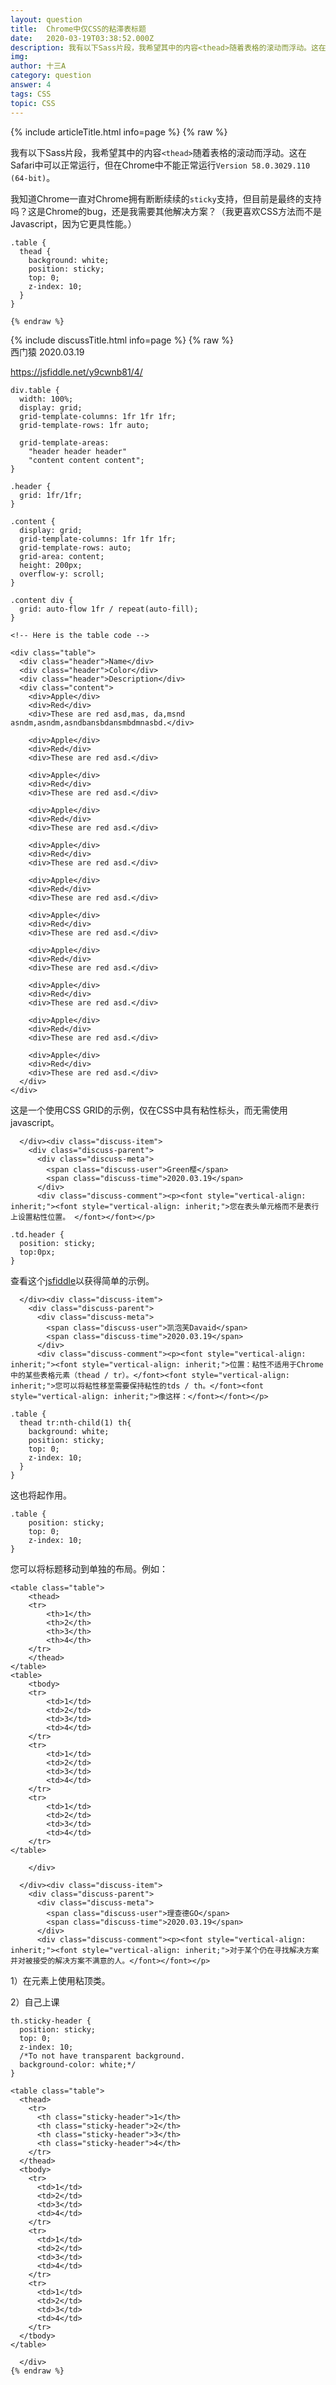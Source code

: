 ```yaml
---
layout: question
title:  Chrome中仅CSS的粘滞表标题
date:   2020-03-19T03:38:52.000Z
description: 我有以下Sass片段，我希望其中的内容<thead>随着表格的滚动而浮动。这在Safari中可以正常运行，但在Chrome中不能正常运行Version 5...
img: 
author: 十三A
category: question
answer: 4
tags: CSS
topic: CSS
---
```

<div class="article-root">
  <div class="article">
    {% include articleTitle.html info=page %}
    {% raw %}
    <div class="article-content"><p><font style="vertical-align: inherit;"><font style="vertical-align: inherit;">我有以下Sass片段，我希望其中的内容</font></font><code>&lt;thead&gt;</code><font style="vertical-align: inherit;"><font style="vertical-align: inherit;">随着表格的滚动而浮动。</font><font style="vertical-align: inherit;">这在Safari中可以正常运行，但在Chrome中不能正常运行</font></font><code>Version 58.0.3029.110 (64-bit)</code><font style="vertical-align: inherit;"><font style="vertical-align: inherit;">。</font></font></p>

<p><font style="vertical-align: inherit;"><font style="vertical-align: inherit;">我知道Chrome一直对Chrome拥有断断续续的</font></font><code>sticky</code><font style="vertical-align: inherit;"><font style="vertical-align: inherit;">支持，但目前是最终的支持吗？</font><font style="vertical-align: inherit;">这是Chrome的bug，还是我需要其他解决方案？</font><font style="vertical-align: inherit;">（我更喜欢CSS方法而不是Javascript，因为它更具性能。）</font></font></p>

<pre><code>.table {<font></font>
  thead {<font></font>
    background: white;<font></font>
    position: sticky;<font></font>
    top: 0;<font></font>
    z-index: 10;<font></font>
  }<font></font>
}<font></font>
</code></pre></div>
    {% endraw %}
  </div>

  <div class="discuss-wrapper">
    {% include discussTitle.html info=page %}
    {% raw %}
    <div class="discuss-item">
        <div class="discuss-parent">
          <div class="discuss-meta">
            <span class="discuss-user">西门猿</span>
            <span class="discuss-time">2020.03.19</span>
          </div>
          <div class="discuss-comment"><p><a href="https://jsfiddle.net/y9cwnb81/4/" rel="nofollow noreferrer"><font style="vertical-align: inherit;"><font style="vertical-align: inherit;">https://jsfiddle.net/y9cwnb81/4/</font></font></a></p>

<pre><code>div.table {<font></font>
  width: 100%;<font></font>
  display: grid;<font></font>
  grid-template-columns: 1fr 1fr 1fr;<font></font>
  grid-template-rows: 1fr auto;<font></font>
<font></font>
  grid-template-areas:<font></font>
    "header header header"<font></font>
    "content content content";<font></font>
}<font></font>
<font></font>
.header {<font></font>
  grid: 1fr/1fr;<font></font>
}<font></font>
<font></font>
.content {<font></font>
  display: grid;<font></font>
  grid-template-columns: 1fr 1fr 1fr;<font></font>
  grid-template-rows: auto;<font></font>
  grid-area: content;<font></font>
  height: 200px;<font></font>
  overflow-y: scroll;<font></font>
}<font></font>
<font></font>
.content div {<font></font>
  grid: auto-flow 1fr / repeat(auto-fill);<font></font>
}<font></font>
<font></font>
&lt;!-- Here is the table code --&gt;<font></font>
<font></font>
&lt;div class="table"&gt;<font></font>
  &lt;div class="header"&gt;Name&lt;/div&gt;<font></font>
  &lt;div class="header"&gt;Color&lt;/div&gt;<font></font>
  &lt;div class="header"&gt;Description&lt;/div&gt;<font></font>
  &lt;div class="content"&gt;<font></font>
    &lt;div&gt;Apple&lt;/div&gt;<font></font>
    &lt;div&gt;Red&lt;/div&gt;<font></font>
    &lt;div&gt;These are red asd,mas, da,msnd asndm,asndm,asndbansbdansmbdmnasbd.&lt;/div&gt;<font></font>
<font></font>
    &lt;div&gt;Apple&lt;/div&gt;<font></font>
    &lt;div&gt;Red&lt;/div&gt;<font></font>
    &lt;div&gt;These are red asd.&lt;/div&gt;<font></font>
<font></font>
    &lt;div&gt;Apple&lt;/div&gt;<font></font>
    &lt;div&gt;Red&lt;/div&gt;<font></font>
    &lt;div&gt;These are red asd.&lt;/div&gt;<font></font>
<font></font>
    &lt;div&gt;Apple&lt;/div&gt;<font></font>
    &lt;div&gt;Red&lt;/div&gt;<font></font>
    &lt;div&gt;These are red asd.&lt;/div&gt;<font></font>
<font></font>
    &lt;div&gt;Apple&lt;/div&gt;<font></font>
    &lt;div&gt;Red&lt;/div&gt;<font></font>
    &lt;div&gt;These are red asd.&lt;/div&gt;<font></font>
<font></font>
    &lt;div&gt;Apple&lt;/div&gt;<font></font>
    &lt;div&gt;Red&lt;/div&gt;<font></font>
    &lt;div&gt;These are red asd.&lt;/div&gt;<font></font>
<font></font>
    &lt;div&gt;Apple&lt;/div&gt;<font></font>
    &lt;div&gt;Red&lt;/div&gt;<font></font>
    &lt;div&gt;These are red asd.&lt;/div&gt;<font></font>
<font></font>
    &lt;div&gt;Apple&lt;/div&gt;<font></font>
    &lt;div&gt;Red&lt;/div&gt;<font></font>
    &lt;div&gt;These are red asd.&lt;/div&gt;<font></font>
<font></font>
    &lt;div&gt;Apple&lt;/div&gt;<font></font>
    &lt;div&gt;Red&lt;/div&gt;<font></font>
    &lt;div&gt;These are red asd.&lt;/div&gt;<font></font>
<font></font>
    &lt;div&gt;Apple&lt;/div&gt;<font></font>
    &lt;div&gt;Red&lt;/div&gt;<font></font>
    &lt;div&gt;These are red asd.&lt;/div&gt;<font></font>
<font></font>
    &lt;div&gt;Apple&lt;/div&gt;<font></font>
    &lt;div&gt;Red&lt;/div&gt;<font></font>
    &lt;div&gt;These are red asd.&lt;/div&gt;<font></font>
  &lt;/div&gt;<font></font>
&lt;/div&gt;<font></font>
</code></pre>

<p><font style="vertical-align: inherit;"><font style="vertical-align: inherit;">这是一个使用CSS GRID的示例，仅在CSS中具有粘性标头，而无需使用javascript。</font></font></p></div>
        </div>
        
      </div><div class="discuss-item">
        <div class="discuss-parent">
          <div class="discuss-meta">
            <span class="discuss-user">Green樱</span>
            <span class="discuss-time">2020.03.19</span>
          </div>
          <div class="discuss-comment"><p><font style="vertical-align: inherit;"><font style="vertical-align: inherit;">您在表头单元格而不是表行上设置粘性位置。 </font></font></p>

<pre><code>.td.header {<font></font>
  position: sticky;<font></font>
  top:0px;<font></font>
}<font></font>
</code></pre>

<p><font style="vertical-align: inherit;"><font style="vertical-align: inherit;">查看这个</font></font><a href="https://jsfiddle.net/g0xkaufs/" rel="nofollow noreferrer"><font style="vertical-align: inherit;"><font style="vertical-align: inherit;">jsfiddle</font></font></a><font style="vertical-align: inherit;"><font style="vertical-align: inherit;">以获得简单的示例。</font></font></p></div>
        </div>
        
      </div><div class="discuss-item">
        <div class="discuss-parent">
          <div class="discuss-meta">
            <span class="discuss-user">凯泡芙Davaid</span>
            <span class="discuss-time">2020.03.19</span>
          </div>
          <div class="discuss-comment"><p><font style="vertical-align: inherit;"><font style="vertical-align: inherit;">位置：粘性不适用于Chrome中的某些表格元素（thead / tr）。</font><font style="vertical-align: inherit;">您可以将粘性移至需要保持粘性的tds / th。</font><font style="vertical-align: inherit;">像这样：</font></font></p>

<pre><code>.table {<font></font>
  thead tr:nth-child(1) th{<font></font>
    background: white;<font></font>
    position: sticky;<font></font>
    top: 0;<font></font>
    z-index: 10;<font></font>
  }<font></font>
}<font></font>
</code></pre>

<p><font style="vertical-align: inherit;"><font style="vertical-align: inherit;">这也将起作用。</font></font></p>

<pre><code>.table {<font></font>
    position: sticky;<font></font>
    top: 0;<font></font>
    z-index: 10;<font></font>
}<font></font>
</code></pre>

<p><font style="vertical-align: inherit;"><font style="vertical-align: inherit;">您可以将标题移动到单独的布局。</font><font style="vertical-align: inherit;">例如：</font></font></p>

<pre><code>&lt;table class="table"&gt;<font></font>
    &lt;thead&gt;<font></font>
    &lt;tr&gt;<font></font>
        &lt;th&gt;1&lt;/th&gt;<font></font>
        &lt;th&gt;2&lt;/th&gt;<font></font>
        &lt;th&gt;3&lt;/th&gt;<font></font>
        &lt;th&gt;4&lt;/th&gt;<font></font>
    &lt;/tr&gt;<font></font>
    &lt;/thead&gt;<font></font>
&lt;/table&gt;<font></font>
&lt;table&gt;<font></font>
    &lt;tbody&gt;<font></font>
    &lt;tr&gt;<font></font>
        &lt;td&gt;1&lt;/td&gt;<font></font>
        &lt;td&gt;2&lt;/td&gt;<font></font>
        &lt;td&gt;3&lt;/td&gt;<font></font>
        &lt;td&gt;4&lt;/td&gt;<font></font>
    &lt;/tr&gt;<font></font>
    &lt;tr&gt;<font></font>
        &lt;td&gt;1&lt;/td&gt;<font></font>
        &lt;td&gt;2&lt;/td&gt;<font></font>
        &lt;td&gt;3&lt;/td&gt;<font></font>
        &lt;td&gt;4&lt;/td&gt;<font></font>
    &lt;/tr&gt;<font></font>
    &lt;tr&gt;<font></font>
        &lt;td&gt;1&lt;/td&gt;<font></font>
        &lt;td&gt;2&lt;/td&gt;<font></font>
        &lt;td&gt;3&lt;/td&gt;<font></font>
        &lt;td&gt;4&lt;/td&gt;<font></font>
    &lt;/tr&gt;<font></font>
&lt;/table&gt;<font></font>
</code></pre></div>
        </div>
        
      </div><div class="discuss-item">
        <div class="discuss-parent">
          <div class="discuss-meta">
            <span class="discuss-user">理查德GO</span>
            <span class="discuss-time">2020.03.19</span>
          </div>
          <div class="discuss-comment"><p><font style="vertical-align: inherit;"><font style="vertical-align: inherit;">对于某个仍在寻找解决方案并对被接受的解决方案不满意的人。</font></font></p>

<p><font style="vertical-align: inherit;"><font style="vertical-align: inherit;">1）在元素上使用粘顶类。</font></font></p>

<p><font style="vertical-align: inherit;"><font style="vertical-align: inherit;">2）自己上课</font></font></p>

<p></p><div class="snippet" data-lang="js" data-hide="false" data-console="true" data-babel="false">
<div class="snippet-code">
<pre class="snippet-code-css lang-css prettyprint-override"><code>th.sticky-header {<font></font>
  position: sticky;<font></font>
  top: 0;<font></font>
  z-index: 10;<font></font>
  /*To not have transparent background.<font></font>
  background-color: white;*/<font></font>
}</code></pre>
<pre class="snippet-code-html lang-html prettyprint-override"><code>&lt;table class="table"&gt;<font></font>
  &lt;thead&gt;<font></font>
    &lt;tr&gt;<font></font>
      &lt;th class="sticky-header"&gt;1&lt;/th&gt;<font></font>
      &lt;th class="sticky-header"&gt;2&lt;/th&gt;<font></font>
      &lt;th class="sticky-header"&gt;3&lt;/th&gt;<font></font>
      &lt;th class="sticky-header"&gt;4&lt;/th&gt;<font></font>
    &lt;/tr&gt;<font></font>
  &lt;/thead&gt;<font></font>
  &lt;tbody&gt;<font></font>
    &lt;tr&gt;<font></font>
      &lt;td&gt;1&lt;/td&gt;<font></font>
      &lt;td&gt;2&lt;/td&gt;<font></font>
      &lt;td&gt;3&lt;/td&gt;<font></font>
      &lt;td&gt;4&lt;/td&gt;<font></font>
    &lt;/tr&gt;<font></font>
    &lt;tr&gt;<font></font>
      &lt;td&gt;1&lt;/td&gt;<font></font>
      &lt;td&gt;2&lt;/td&gt;<font></font>
      &lt;td&gt;3&lt;/td&gt;<font></font>
      &lt;td&gt;4&lt;/td&gt;<font></font>
    &lt;/tr&gt;<font></font>
    &lt;tr&gt;<font></font>
      &lt;td&gt;1&lt;/td&gt;<font></font>
      &lt;td&gt;2&lt;/td&gt;<font></font>
      &lt;td&gt;3&lt;/td&gt;<font></font>
      &lt;td&gt;4&lt;/td&gt;<font></font>
    &lt;/tr&gt;<font></font>
  &lt;/tbody&gt;<font></font>
&lt;/table&gt;</code></pre>
</div>
</div>
<p></p></div>
        </div>
        
      </div>
    {% endraw %}
  </div>
<div>
